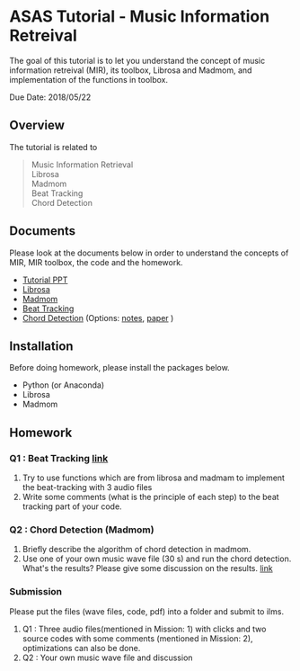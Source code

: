 # ASAS Tutorial - Music Information Retreival

The goal of this tutorial is to let you understand the concept of music information retreival (MIR), its toolbox, Librosa and Madmom, and implementation of the functions in toolbox.

Due Date: 2018/05/22

## Overview
The tutorial is related to 
> Music Information Retrieval  
> Librosa  
> Madmom  
> Beat Tracking    
> Chord Detection   

## Documents

Please look at the documents below in order to understand the concepts of MIR, MIR toolbox, the code and the homework. 

* [Tutorial PPT](https://docs.google.com/presentation/d/1DbQDEw_j4ZasM3ywzMdGcfkyMYt1ZDAAWIULfyNwDRE/edit?usp=sharing)
* [Librosa](https://hackmd.io/BSdk7rjRRWWZf0ifZIAOwA#)
* [Madmom](https://github.com/bobolee1239/ASAS/blob/master/madmom.md)
* [Beat Tracking](https://docs.google.com/presentation/d/1DbQDEw_j4ZasM3ywzMdGcfkyMYt1ZDAAWIULfyNwDRE/edit?usp=sharing)
* [Chord Detection](https://docs.google.com/presentation/d/1DbQDEw_j4ZasM3ywzMdGcfkyMYt1ZDAAWIULfyNwDRE/edit?usp=sharing) (Options:  [notes](https://drive.google.com/file/d/1T6T-45uemqPi72cfWbH5wUn9zL10bhYL/view?usp=sharing), [paper](https://arxiv.org/pdf/1612.05065.pdf) )

## Installation

Before doing homework, please install the packages below.

* Python (or Anaconda)
* Librosa 
* Madmom  

## Homework

### Q1 : Beat Tracking [link](https://github.com/jkang3322/ASAS-MIR-Tutorial/blob/master/beat_tracking/beat_track_hw.ipynb)

1. Try to use functions which are from librosa and madmam to implement the beat-tracking with 3 audio files 
2. Write some comments (what is the principle of each step) to the beat tracking part of your code. 

### Q2 : Chord Detection (Madmom)

1. Briefly describe the algorithm of chord detection in madmom.	
2. Use one of your own music wave file (30 s) and run the chord detection. What's the results? Please give some discussion on the results. [link](https://github.com/jkang3322/ASAS-MIR-Tutorial/blob/master/Chord_Detection/chord.py)

### Submission

Please put the files (wave files, code, pdf) into a folder and submit to ilms.

1. Q1 : Three audio files(mentioned in Mission: 1) with clicks and two source codes with some comments (mentioned in Mission: 2), optimizations can also be done.
2. Q2 : Your own music wave file and discussion

